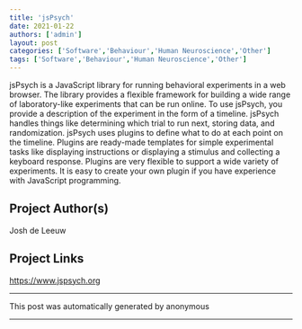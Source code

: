 ```yaml
---
title: 'jsPsych'
date: 2021-01-22
authors: ['admin']
layout: post
categories: ['Software','Behaviour','Human Neuroscience','Other']
tags: ['Software','Behaviour','Human Neuroscience','Other']
---
```

jsPsych is a JavaScript library for running behavioral experiments in a web browser. The library provides a flexible framework for building a wide range of laboratory-like experiments that can be run online. To use jsPsych, you provide a description of the experiment in the form of a timeline. jsPsych handles things like determining which trial to run next, storing data, and randomization. jsPsych uses plugins to define what to do at each point on the timeline. Plugins are ready-made templates for simple experimental tasks like displaying instructions or displaying a stimulus and collecting a keyboard response. Plugins are very flexible to support a wide variety of experiments. It is easy to create your own plugin if you have experience with JavaScript programming.
## Project Author(s)
Josh de Leeuw
## Project Links
https://www.jspsych.org
***
This post was automatically generated by
anonymous
***
